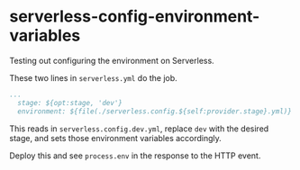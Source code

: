 # serverless-config-environment-variables

Testing out configuring the environment on Serverless.

These two lines in `serverless.yml` do the job.

```yml
...
  stage: ${opt:stage, 'dev'}
  environment: ${file(./serverless.config.${self:provider.stage}.yml)}
```

This reads in `serverless.config.dev.yml`, replace `dev` with the desired
stage, and sets those environment variables accordingly.

Deploy this and see `process.env` in the response to the HTTP event.

